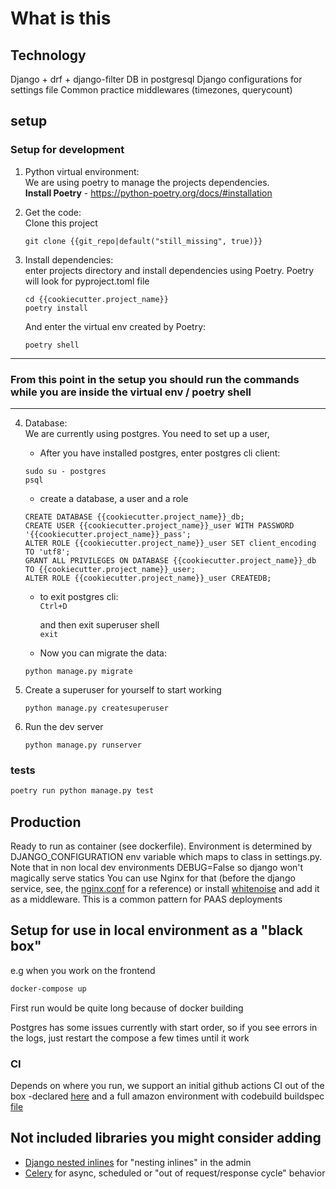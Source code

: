 # What is this

## Technology

Django + drf + django-filter
DB in postgresql
Django configurations for settings file
Common practice middlewares (timezones, querycount)

## setup
### Setup for development

1. Python virtual environment:   
We are using poetry to manage the projects dependencies.   
   **Install Poetry** - https://python-poetry.org/docs/#installation
        

2. Get the code:    
Clone this project    
   ```
   git clone {{git_repo|default("still_missing", true)}}
   ```
   

3. Install dependencies:    
enter projects directory and install dependencies using Poetry. Poetry will look for pyproject.toml file
    ```
    cd {{cookiecutter.project_name}}
    poetry install
    ```
   And enter the virtual env created by Poetry:
   ```
   poetry shell
   ```
   
---
### From this point in the setup you should run the commands while you are inside the virtual env / poetry shell 

---

4. Database:    
We are currently using postgres. You need to set up a user,
   * After you have installed postgres, enter postgres cli client:    
   ```
   sudo su - postgres
   psql
   ```
   * create a database, a user and a role
    ```
    CREATE DATABASE {{cookiecutter.project_name}}_db;
    CREATE USER {{cookiecutter.project_name}}_user WITH PASSWORD '{{cookiecutter.project_name}}_pass';
    ALTER ROLE {{cookiecutter.project_name}}_user SET client_encoding TO 'utf8';
    GRANT ALL PRIVILEGES ON DATABASE {{cookiecutter.project_name}}_db TO {{cookiecutter.project_name}}_user;
    ALTER ROLE {{cookiecutter.project_name}}_user CREATEDB;
   ```
   * to exit postgres cli:   
   `Ctrl+D`
   
     and then exit superuser shell   
   `exit`
    * Now you can migrate the data:
   ```   
   python manage.py migrate   
   ```   

5. Create a superuser for yourself to start working
    ```
    python manage.py createsuperuser 
   ```

6. Run the dev server
    ```
   python manage.py runserver
   ```
 
### tests

```bash
poetry run python manage.py test
```
## Production

Ready to run as container (see dockerfile). Environment is determined by DJANGO_CONFIGURATION env variable
which maps to class in settings.py. Note that in non local dev environments DEBUG=False so django won't magically serve statics
You can use Nginx for that (before the django service, see, the [nginx.conf](./ecs/nginx.conf) for a reference)
or install [whitenoise](https://whitenoise.evans.io/) and add it as a middleware. This is a common pattern for PAAS deployments

## Setup for use in local environment as a "black box"
e.g when you work on the frontend

```bash
docker-compose up
```
First run would be quite long because of docker building

Postgres has some issues currently with start order, so if you see errors in the logs,
just restart the compose a few times until it work


### CI
Depends on where you run, we support an initial github actions CI out of the box -declared [here](./.github/workflows/ci.yml) and 
a full amazon environment with codebuild buildspec [file](./ecs/buildspec.yml) 

## Not included libraries you might consider adding
* [Django nested inlines](https://github.com/s-block/django-nested-inline) for "nesting inlines" in the admin
* [Celery](https://docs.celeryq.dev/en/stable/) for async, scheduled or "out of request/response cycle" behavior